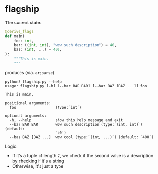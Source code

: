 # flagship

The current state:

```py
@derive_flags
def main(
    foo: int,
    bar: ((int, int), "wow such description") = 40,
    baz: (int, ...) = 400,
):
    """This is main.
    """
```

produces (via. `argparse`)

```
python3 flagship.py --help
usage: flagship.py [-h] [--bar BAR BAR] [--baz BAZ [BAZ ...]] foo

This is main.

positional arguments:
  foo                  (type:`int`)

optional arguments:
  -h, --help           show this help message and exit
  --bar BAR BAR        wow such description (type:`(int, int)`) (default:
                       `40`)
  --baz BAZ [BAZ ...]  wow cool (type:`(int, ...)`) (default: `400`)
```

Logic:

  - If it's a tuple of length 2, we check if the second value is a description
    by checking if it's a string
  - Otherwise, it's just a type

